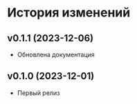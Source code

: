 # История изменений

## v0.1.1 (2023-12-06)
- Обновлена документация

## v0.1.0 (2023-12-01)
- Первый релиз
